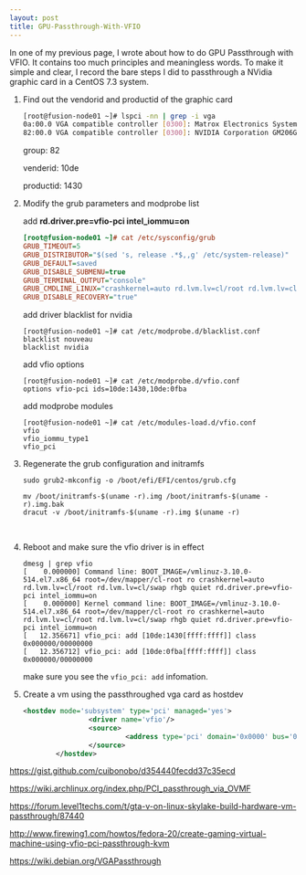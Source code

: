 ```yaml
---
layout: post
title: GPU-Passthrough-With-VFIO
---
```

In one of my previous page, I wrote about how to do GPU Passthrough with VFIO. It contains too much principles and meaningless words. To make it simple and clear, I record the bare steps I did to passthrough a NVidia graphic card in a CentOS 7.3 system.

1. Find out the vendorid and productid of the graphic card

   ```bash
   [root@fusion-node01 ~]# lspci -nn | grep -i vga
   0a:00.0 VGA compatible controller [0300]: Matrox Electronics Systems Ltd. G200eR2 [102b:0534] (rev 01)
   82:00.0 VGA compatible controller [0300]: NVIDIA Corporation GM206GL [Quadro M2000] [10de:1430] (rev a1)
   ```

   group: 82

   venderid: 10de

   productid: 1430

2. Modify the grub parameters and modprobe list

   add **rd.driver.pre=vfio-pci intel_iommu=on** 

   ```ini
   [root@fusion-node01 ~]# cat /etc/sysconfig/grub 
   GRUB_TIMEOUT=5
   GRUB_DISTRIBUTOR="$(sed 's, release .*$,,g' /etc/system-release)"
   GRUB_DEFAULT=saved
   GRUB_DISABLE_SUBMENU=true
   GRUB_TERMINAL_OUTPUT="console"
   GRUB_CMDLINE_LINUX="crashkernel=auto rd.lvm.lv=cl/root rd.lvm.lv=cl/swap rhgb quiet rd.driver.pre=vfio-pci intel_iommu=on"
   GRUB_DISABLE_RECOVERY="true"
   ```

   add driver blacklist for nvidia

   ```
   [root@fusion-node01 ~]# cat /etc/modprobe.d/blacklist.conf 
   blacklist nouveau
   blacklist nvidia
   ```

   add vfio options 

   ```
   [root@fusion-node01 ~]# cat /etc/modprobe.d/vfio.conf 
   options vfio-pci ids=10de:1430,10de:0fba
   ```

   add modprobe modules

   ```
   [root@fusion-node01 ~]# cat /etc/modules-load.d/vfio.conf 
   vfio 
   vfio_iommu_type1 
   vfio_pci 
   ```

3. Regenerate the grub configuration and initramfs

   ```
   sudo grub2-mkconfig -o /boot/efi/EFI/centos/grub.cfg
   ```

   ```
   mv /boot/initramfs-$(uname -r).img /boot/initramfs-$(uname -r).img.bak
   dracut -v /boot/initramfs-$(uname -r).img $(uname -r)
   ```

   ​

4. Reboot and make sure the vfio driver is in effect

   ```
   dmesg | grep vfio
   [    0.000000] Command line: BOOT_IMAGE=/vmlinuz-3.10.0-514.el7.x86_64 root=/dev/mapper/cl-root ro crashkernel=auto rd.lvm.lv=cl/root rd.lvm.lv=cl/swap rhgb quiet rd.driver.pre=vfio-pci intel_iommu=on
   [    0.000000] Kernel command line: BOOT_IMAGE=/vmlinuz-3.10.0-514.el7.x86_64 root=/dev/mapper/cl-root ro crashkernel=auto rd.lvm.lv=cl/root rd.lvm.lv=cl/swap rhgb quiet rd.driver.pre=vfio-pci intel_iommu=on
   [   12.356671] vfio_pci: add [10de:1430[ffff:ffff]] class 0x000000/00000000
   [   12.356712] vfio_pci: add [10de:0fba[ffff:ffff]] class 0x000000/00000000
   ```

   make sure you see the ```vfio_pci: add``` infomation.

5. Create a vm using the passthroughed vga card as hostdev

   ```xml
   <hostdev mode='subsystem' type='pci' managed='yes'>
                   <driver name='vfio'/>
                   <source>
                            <address type='pci' domain='0x0000' bus='0x82' slot='0x00' function='0x0'/>
                   </source>
           </hostdev>
   ```




https://gist.github.com/cuibonobo/d354440fecdd37c35ecd

https://wiki.archlinux.org/index.php/PCI_passthrough_via_OVMF

https://forum.level1techs.com/t/gta-v-on-linux-skylake-build-hardware-vm-passthrough/87440

http://www.firewing1.com/howtos/fedora-20/create-gaming-virtual-machine-using-vfio-pci-passthrough-kvm

https://wiki.debian.org/VGAPassthrough